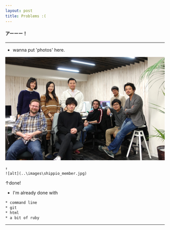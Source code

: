 ```yaml
---
layout: post
title: Problems :(
---
```


#### アーーー！

***



* wanna put 'photos' here.

![alt](..\images\shippio_member.jpg)

```
↑
![alt](..\images\shippio_member.jpg)
```

↑done!


* I'm already done with

```
* command line
* git
* html
* a bit of ruby
```




***
